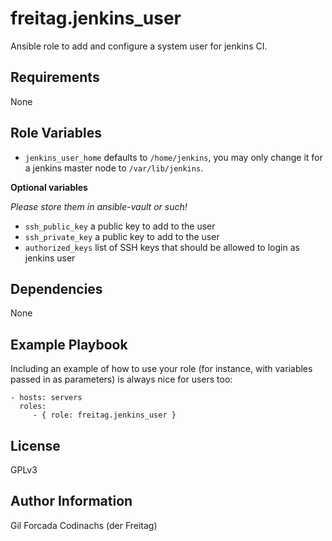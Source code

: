 freitag.jenkins_user
===================
Ansible role to add and configure a system user for jenkins CI.

Requirements
------------
None

Role Variables
--------------
- ``jenkins_user_home`` defaults to ``/home/jenkins``, you may only change it for a jenkins master node to ``/var/lib/jenkins``.

**Optional variables**

*Please store them in ansible-vault or such!*

- ``ssh_public_key`` a public key to add to the user
- ``ssh_private_key`` a public key to add to the user
- ``authorized_keys`` list of SSH keys that should be allowed to login as jenkins user

Dependencies
------------
None

Example Playbook
----------------
Including an example of how to use your role (for instance, with variables passed in as parameters) is always nice for users too:

    - hosts: servers
      roles:
         - { role: freitag.jenkins_user }

License
-------
GPLv3

Author Information
------------------
Gil Forcada Codinachs (der Freitag)
